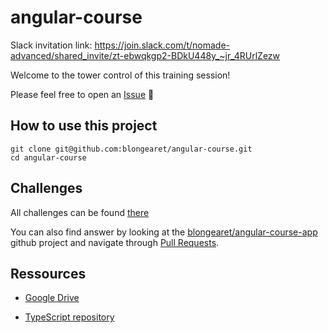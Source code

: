 # angular-course

Slack invitation link: https://join.slack.com/t/nomade-advanced/shared_invite/zt-ebwqkgp2-BDkU448y_~jr_4RUrlZezw

Welcome to the tower control of this training session!

Please feel free to open an [Issue](https://github.com/blongearet/angular-course/issues/new) 🚀 

## How to use this project

```
git clone git@github.com:blongearet/angular-course.git
cd angular-course
```

## Challenges

All challenges can be found [there](Challenges/README.md)

You can also find answer by looking at the [blongearet/angular-course-app](https://github.com/blongearet/angular-course-app) github project and navigate through [Pull Requests](https://github.com/blongearet/angular-course-app/pulls).

## Ressources

- [Google Drive](https://drive.google.com/drive/folders/1RNO9paha8eW4PIB4pGCXzruLEuaS25e1?usp=sharing)

- [TypeScript repository](https://github.com/blongearet/angular-course-typescript)

